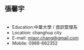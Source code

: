 <h2>張馨宇</h2>
<ul>
  <li>Education:中華大學 / 資訊管理系</li><li>Location: changhua city</li><li>E-mail: <a href="mailto:miaor.chang@gmail.com">miaor.chang@gmail.com</a></li><li>Mobile: 0988-662352</li>
</ul
